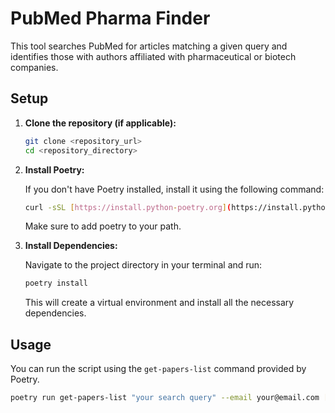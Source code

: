 # PubMed Pharma Finder

This tool searches PubMed for articles matching a given query and identifies those with authors affiliated with pharmaceutical or biotech companies.

## Setup

1.  **Clone the repository (if applicable):**

    ```bash
    git clone <repository_url>
    cd <repository_directory>
    ```

2.  **Install Poetry:**

    If you don't have Poetry installed, install it using the following command:

    ```bash
    curl -sSL [https://install.python-poetry.org](https://install.python-poetry.org) | python3 -
    ```

    Make sure to add poetry to your path.

3.  **Install Dependencies:**

    Navigate to the project directory in your terminal and run:

    ```bash
    poetry install
    ```

    This will create a virtual environment and install all the necessary dependencies.

## Usage

You can run the script using the `get-papers-list` command provided by Poetry.

```bash
poetry run get-papers-list "your search query" --email your@email.com [options]